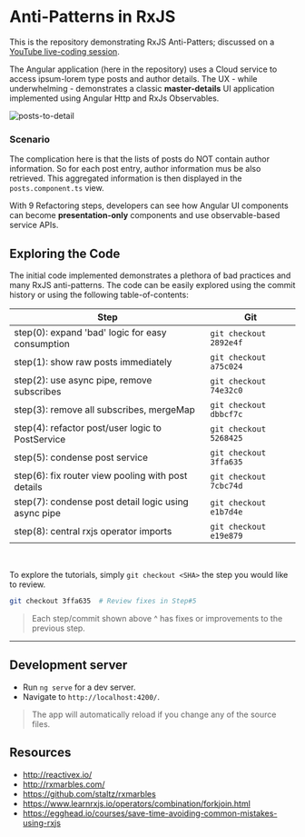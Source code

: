# Anti-Patterns in RxJS

This is the repository demonstrating RxJS Anti-Patters; discussed on a [YouTube live-coding session](https://www.youtube.com/watch?v=Q0eYsUANXgk&t=3s).

The Angular application (here in the repository) uses a Cloud service to access ipsum-lorem type posts and author details. The UX - while underwhelming - demonstrates a classic **master-details** UI application implemented using Angular Http and RxJs Observables.

![posts-to-detail](https://user-images.githubusercontent.com/210413/29985877-8c15dfbc-8f26-11e7-9fe8-3a4d1dfc72a7.jpg)

### Scenario

The complication here is that the lists of posts do NOT contain author information. So for each post entry, author information mus be also retrieved. This aggregated information is then displayed in the `posts.component.ts` view.

With 9 Refactoring steps, developers can see how Angular UI components can become **presentation-only** components and use observable-based service APIs.

## Exploring the Code

The initial code implemented demonstrates a plethora of bad practices and many RxJS anti-patterns. The code can be easily explored using the commit history or using the following table-of-contents:


|  Step |  Git |
|-----|------|
| step(0): expand 'bad' logic for easy consumption     | `git checkout 2892e4f` |
| step(1): show raw posts immediately                  | `git checkout a75c024` |
| step(2): use async pipe, remove subscribes           | `git checkout 74e32c0` |
| step(3): remove all subscribes, mergeMap             | `git checkout dbbcf7c` |
| step(4): refactor post/user logic to PostService     | `git checkout 5268425` |
| step(5): condense post service                       | `git checkout 3ffa635` |
| step(6): fix router view pooling with post details   | `git checkout 7cbc74d` |
| step(7): condense post detail logic using async pipe | `git checkout e1b7d4e` |
| step(8): central rxjs operator imports               | `git checkout e19e879` |

<br/>

To explore the tutorials, simply `git checkout <SHA>` the step you would like to review.

```bash
git checkout 3ffa635  # Review fixes in Step#5
```

> Each step/commit shown above ^ has fixes or improvements to the previous step.
 
----

## Development server

*  Run `ng serve` for a dev server. 
*  Navigate to `http://localhost:4200/`. 

> The app will automatically reload if you change any of the source files.

## Resources

*  http://reactivex.io/
*  http://rxmarbles.com/
*  https://github.com/staltz/rxmarbles
*  https://www.learnrxjs.io/operators/combination/forkjoin.html
*  https://egghead.io/courses/save-time-avoiding-common-mistakes-using-rxjs
